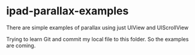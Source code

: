 ipad-parallax-examples
======================

There are simple examples of parallax using just UIView and UIScrollView

Trying to learn Git and commit my local file to this folder. So the examples are coming.